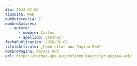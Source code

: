 ```yaml
---
dia: 2024-07-05
tipoCita: Web
numReferencia: 2
nombreAutores:
  - autore:
      - nombre: Carlos
      - apellido: Sanchez
fechaPublicacion: 2020-02-05
tituloArticulo: ¿Cómo citar una Página Web?
nombrePagina: Normas APA
url: https://normas-apa.org/referencias/citar-pagina-web/
---
```

